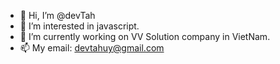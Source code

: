 - 👋 Hi, I’m @devTah
- 👀 I’m interested in javascript.
- 🌱 I’m currently working on VV Solution company in VietNam.
- 📫 My email: devtahuy@gmail.com

